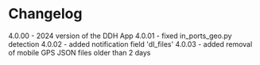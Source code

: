 # Changelog

4.0.00 - 2024 version of the DDH App
4.0.01 - fixed in_ports_geo.py detection
4.0.02 - added notification field 'dl_files'
4.0.03 - added removal of mobile GPS JSON files older than 2 days
